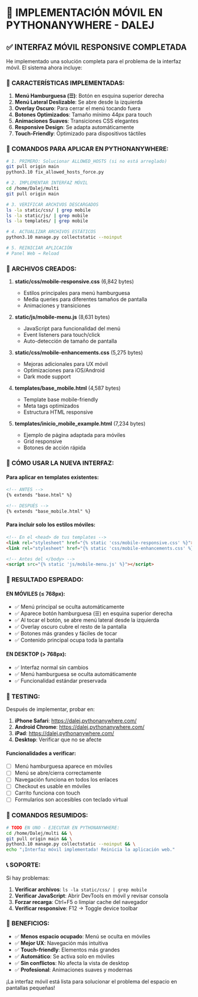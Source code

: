 # 🚀 IMPLEMENTACIÓN MÓVIL EN PYTHONANYWHERE - DALEJ

## ✅ INTERFAZ MÓVIL RESPONSIVE COMPLETADA

He implementado una solución completa para el problema de la interfaz móvil. El sistema ahora incluye:

### 📱 **CARACTERÍSTICAS IMPLEMENTADAS:**

1. **Menú Hamburguesa (☰)**: Botón en esquina superior derecha
2. **Menú Lateral Deslizable**: Se abre desde la izquierda
3. **Overlay Oscuro**: Para cerrar el menú tocando fuera
4. **Botones Optimizados**: Tamaño mínimo 44px para touch
5. **Animaciones Suaves**: Transiciones CSS elegantes
6. **Responsive Design**: Se adapta automáticamente
7. **Touch-Friendly**: Optimizado para dispositivos táctiles

### 🔧 **COMANDOS PARA APLICAR EN PYTHONANYWHERE:**

```bash
# 1. PRIMERO: Solucionar ALLOWED_HOSTS (si no está arreglado)
git pull origin main
python3.10 fix_allowed_hosts_force.py

# 2. IMPLEMENTAR INTERFAZ MÓVIL
cd /home/Dalej/multi
git pull origin main

# 3. VERIFICAR ARCHIVOS DESCARGADOS
ls -la static/css/ | grep mobile
ls -la static/js/ | grep mobile
ls -la templates/ | grep mobile

# 4. ACTUALIZAR ARCHIVOS ESTÁTICOS
python3.10 manage.py collectstatic --noinput

# 5. REINICIAR APLICACIÓN
# Panel Web → Reload
```

### 📁 **ARCHIVOS CREADOS:**

1. **static/css/mobile-responsive.css** (6,842 bytes)
   - Estilos principales para menú hamburguesa
   - Media queries para diferentes tamaños de pantalla
   - Animaciones y transiciones

2. **static/js/mobile-menu.js** (8,631 bytes)
   - JavaScript para funcionalidad del menú
   - Event listeners para touch/click
   - Auto-detección de tamaño de pantalla

3. **static/css/mobile-enhancements.css** (5,275 bytes)
   - Mejoras adicionales para UX móvil
   - Optimizaciones para iOS/Android
   - Dark mode support

4. **templates/base_mobile.html** (4,587 bytes)
   - Template base mobile-friendly
   - Meta tags optimizados
   - Estructura HTML responsive

5. **templates/inicio_mobile_example.html** (7,234 bytes)
   - Ejemplo de página adaptada para móviles
   - Grid responsive
   - Botones de acción rápida

### 🎯 **CÓMO USAR LA NUEVA INTERFAZ:**

#### Para aplicar en templates existentes:
```html
<!-- ANTES -->
{% extends "base.html" %}

<!-- DESPUÉS -->
{% extends "base_mobile.html" %}
```

#### Para incluir solo los estilos móviles:
```html
<!-- En el <head> de tus templates -->
<link rel="stylesheet" href="{% static 'css/mobile-responsive.css' %}">
<link rel="stylesheet" href="{% static 'css/mobile-enhancements.css' %}">

<!-- Antes del </body> -->
<script src="{% static 'js/mobile-menu.js' %}"></script>
```

### 📱 **RESULTADO ESPERADO:**

#### **EN MÓVILES (≤ 768px):**
- ✅ Menú principal se oculta automáticamente
- ✅ Aparece botón hamburguesa (☰) en esquina superior derecha
- ✅ Al tocar el botón, se abre menú lateral desde la izquierda
- ✅ Overlay oscuro cubre el resto de la pantalla
- ✅ Botones más grandes y fáciles de tocar
- ✅ Contenido principal ocupa toda la pantalla

#### **EN DESKTOP (> 768px):**
- ✅ Interfaz normal sin cambios
- ✅ Menú hamburguesa se oculta automáticamente
- ✅ Funcionalidad estándar preservada

### 🧪 **TESTING:**

Después de implementar, probar en:
1. **iPhone Safari**: https://dalej.pythonanywhere.com/
2. **Android Chrome**: https://dalej.pythonanywhere.com/
3. **iPad**: https://dalej.pythonanywhere.com/
4. **Desktop**: Verificar que no se afecte

#### **Funcionalidades a verificar:**
- [ ] Menú hamburguesa aparece en móviles
- [ ] Menú se abre/cierra correctamente
- [ ] Navegación funciona en todos los enlaces
- [ ] Checkout es usable en móviles
- [ ] Carrito funciona con touch
- [ ] Formularios son accesibles con teclado virtual

### 🔄 **COMANDOS RESUMIDOS:**

```bash
# TODO EN UNO - EJECUTAR EN PYTHONANYWHERE:
cd /home/Dalej/multi && \
git pull origin main && \
python3.10 manage.py collectstatic --noinput && \
echo "¡Interfaz móvil implementada! Reinicia la aplicación web."
```

### 📞 **SOPORTE:**

Si hay problemas:
1. **Verificar archivos**: `ls -la static/css/ | grep mobile`
2. **Verificar JavaScript**: Abrir DevTools en móvil y revisar consola
3. **Forzar recarga**: Ctrl+F5 o limpiar cache del navegador
4. **Verificar responsive**: F12 → Toggle device toolbar

### 🎉 **BENEFICIOS:**

- ✅ **Menos espacio ocupado**: Menú se oculta en móviles
- ✅ **Mejor UX**: Navegación más intuitiva
- ✅ **Touch-friendly**: Elementos más grandes
- ✅ **Automático**: Se activa solo en móviles
- ✅ **Sin conflictos**: No afecta la vista de desktop
- ✅ **Profesional**: Animaciones suaves y modernas

¡La interfaz móvil está lista para solucionar el problema del espacio en pantallas pequeñas!
